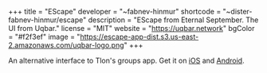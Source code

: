 +++
title = "EScape"
developer = "~fabnev-hinmur"
shortcode = "~dister-fabnev-hinmur/escape"
description = "EScape from Eternal September. The UI from Uqbar."
license = "MIT"
website = "https://uqbar.network"
bgColor = "#f2f3ef"
image = "https://escape-app-dist.s3.us-east-2.amazonaws.com/uqbar-logo.png"
+++

An alternative interface to Tlon's groups app. Get it on [iOS](https://apps.apple.com/my/app/escape-by-uqbar/id1610194217) and [Android](https://play.google.com/store/apps/details?id=network.uqbar.escape).
